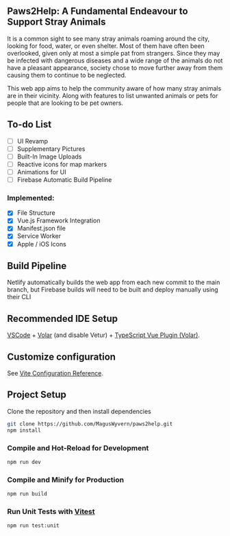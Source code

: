 ## Paws2Help: A Fundamental Endeavour to Support Stray Animals

It is a common sight to see many stray animals roaming around the city, looking for food, water, or even shelter. Most of them have often been overlooked, given only at most a simple pat from strangers. Since they may be infected with dangerous diseases and a wide range of the animals do not have a pleasant appearance, society chose to move further away from them causing them to continue to be neglected. 

This web app aims to help the community aware of how many stray animals are in their vicinity. Along with features to list unwanted animals or pets for people that are looking to be pet owners.

## To-do List

- [ ] UI Revamp
- [ ] Supplementary Pictures
- [ ] Built-In Image Uploads
- [ ] Reactive icons for map markers
- [ ] Animations for UI
- [ ] Firebase Automatic Build Pipeline

### Implemented:

- [x] File Structure
- [x] Vue.js Framework Integration
- [x] Manifest.json file
- [x] Service Worker
- [x] Apple / iOS Icons

## Build Pipeline

Netlify automatically builds the web app from each new commit to the main branch, but Firebase builds will need to be built and deploy manually using their CLI

## Recommended IDE Setup

[VSCode](https://code.visualstudio.com/) + [Volar](https://marketplace.visualstudio.com/items?itemName=Vue.volar) (and disable Vetur) + [TypeScript Vue Plugin (Volar)](https://marketplace.visualstudio.com/items?itemName=Vue.vscode-typescript-vue-plugin).

## Customize configuration

See [Vite Configuration Reference](https://vitejs.dev/config/).

## Project Setup

Clone the repository and then install dependencies

```sh
git clone https://github.com/MagusWyvern/paws2help.git
npm install
```

### Compile and Hot-Reload for Development

```sh
npm run dev
```

### Compile and Minify for Production

```sh
npm run build
```

### Run Unit Tests with [Vitest](https://vitest.dev/)

```sh
npm run test:unit
```

